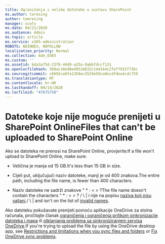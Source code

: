 ```yaml
---
title: Ograničenja i velike datoteke u sustavu SharePoint
ms.author: toresing
author: tomresing
manager: scotv
ms.date: 04/21/2020
ms.audience: Admin
ms.topic: article
ms.service: o365-administration
ROBOTS: NOINDEX, NOFOLLOW
localization_priority: Normal
ms.collection: Adm_O365
ms.custom: ''
ms.assetid: bda3a75d-23f8-44d9-a23a-0abbfdccf131
ms.openlocfilehash: 568ac18e98e49524832c144164c2fef7915f73bc
ms.sourcegitcommit: c6692ce0fa1358ec3529e59ca0ecdfdea4cdc759
ms.translationtype: MT
ms.contentlocale: hr-HR
ms.lasthandoff: 09/14/2020
ms.locfileid: "47675758"
---
```

# <a name="files-that-cant-be-uploaded-to-sharepoint-online"></a><span data-ttu-id="c3490-102">Datoteke koje nije moguće prenijeti u SharePoint Online</span><span class="sxs-lookup"><span data-stu-id="c3490-102">Files that can't be uploaded to SharePoint Online</span></span>

<span data-ttu-id="c3490-103">Ako se datoteka ne prenosi na SharePoint Online, provjerite:</span><span class="sxs-lookup"><span data-stu-id="c3490-103">If a file won't upload to SharePoint Online, make sure:</span></span>
  
- <span data-ttu-id="c3490-104">Veličina je manja od 15 GB.</span><span class="sxs-lookup"><span data-stu-id="c3490-104">It's less than 15 GB in size.</span></span>
    
- <span data-ttu-id="c3490-105">Cijeli put, uključujući naziv datoteke, manji je od 400 znakova.</span><span class="sxs-lookup"><span data-stu-id="c3490-105">The entire path, including the file name, is fewer than 400 characters.</span></span>
    
- <span data-ttu-id="c3490-106">Naziv datoteke ne sadrži znakove " \* : \< \> ?</span><span class="sxs-lookup"><span data-stu-id="c3490-106">The file name doesn't contain the characters " \* : \< \> ?</span></span> <span data-ttu-id="c3490-107">/ \ | i nije na popisu [naziva koji nisu valjani](https://go.microsoft.com/fwlink/?linkid=866430).</span><span class="sxs-lookup"><span data-stu-id="c3490-107">/ \ | and isn't on the list of [invalid names](https://go.microsoft.com/fwlink/?linkid=866430).</span></span>
    
<span data-ttu-id="c3490-108">Ako datoteku pokušavate prenijeti pomoću aplikacije OneDrive za stolna računala, pročitajte članak [ograničenja i ograničenja prilikom sinkronizacije datoteka i mapa](httpsbv://go.microsoft.com/fwlink/p/?LinkID=717734) ili [otklanjanja problema sa sinkroniziranjem servisa OneDrive](https://go.microsoft.com/fwlink/?linkid=866431).</span><span class="sxs-lookup"><span data-stu-id="c3490-108">If you're trying to upload the file by using the OneDrive desktop app, see [Restrictions and limitations when you sync files and folders](httpsbv://go.microsoft.com/fwlink/p/?LinkID=717734) or [Fix OneDrive sync problems](https://go.microsoft.com/fwlink/?linkid=866431).</span></span>
  

